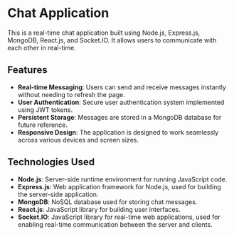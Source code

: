 # Chat Application

This is a real-time chat application built using Node.js, Express.js, MongoDB, React.js, and Socket.IO. It allows users to communicate with each other in real-time.

## Features

- **Real-time Messaging**: Users can send and receive messages instantly without needing to refresh the page.
- **User Authentication**: Secure user authentication system implemented using JWT tokens.
- **Persistent Storage**: Messages are stored in a MongoDB database for future reference.
- **Responsive Design**: The application is designed to work seamlessly across various devices and screen sizes.

## Technologies Used

- **Node.js**: Server-side runtime environment for running JavaScript code.
- **Express.js**: Web application framework for Node.js, used for building the server-side application.
- **MongoDB**: NoSQL database used for storing chat messages.
- **React.js**: JavaScript library for building user interfaces.
- **Socket.IO**: JavaScript library for real-time web applications, used for enabling real-time communication between the server and clients.
